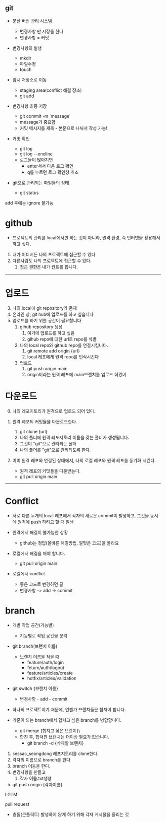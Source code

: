 
## git
+ 분산 버전 관리 시스템
	+ 변경사항 만 저장을 한다
	+ 변경사항 = 커밋
+ 변경사항의 발생
	+ mkdir
	+ 파일수정
	+ touch
+ 임시 저장소로 이동
	+ staging area(conflict 해결 장소)
	+ git add
+ 변경사항 최종 저장
	+ git commit -m 'message'
	+ message가 중요함
	+ 커밋 메시지를 제목 - 본문으로 나눠서 작성 가능!

+ 커밋 확인
	+ git log
	+ git log --oneline
	+ 로그들이 많아지면
		+ enter쳐서 다음 로그 확인
		+ q를 누르면 로그 확인창 취소

+ git으로 관리되는 파일들의 상태
	+ git status


add 후에는 ignore 불가능



# github
+ 프로젝트의 관리를 local에서만 하는 것이 아니라,
  원격 환경, 즉 인터넷을 활용해서 하고 싶다.
1. 내가 어디서든 나의 프로젝트에 접근할 수 있다.
2. 다른사람도 나의 프로젝트에 접근할 수 있다.
	1. 접근 권한은 내가 컨트롤 합니다.

---
# 업로드
3. 나의 local에 git repository가 존재
4. 온라인 상, git hub에 업로드를 하고 싶습니다
5. 업로드를 하기 위한 공간이 필요합니다
	1. gihub repository 생성
		1. 여기에 업로드를 하고 싶음
		2. gihub repo에 대한 url로 repo를 식별
	2. 나의 local repo와 github repo를 연결시킵니다.
		1. git remote add origin {url}
		2. local 레포에게 원격 repo를 인식시킨다
	3. 업로드
		1. git push origin main
		2. origin이라는 원격 레포에 main브랜치를 업로드 하겠어

# 다운로드
0. 나의 레포지토리가 원격으로 업로드 되어 있다.
1. 원격 레포의 커밋들을 다운로드한다.
	1. git clone {url}
	2. 나의 폴더에 원격 레포지토리 이름을 갖는 폴더가 생성됩니다.
	3. 그것이 "git"으로 관리되는 폴더
	4. 나의 폴더를 "git"으로 관리되도록 한다.

2. 이미 원격 레포와 연결된 상태에서,
   나의 로컬 레포와 원격 레포를 동기화 시킨다.
   + 원격 레포의 커밋들을 다운받는다.
   + git pull origin main

---

# Conflict
+ 서로 다른 두개의 local 레포에서 각자의 새로운 commit이 발생하고, 그것을 동시에 원격에 push
  하려고 할 때 발생

+ 원격에서 해결이 불가능한 상황
	+ github는 정답(올바른 해결방법, 알맞은 코드)을 몰라요
+ 로컬에서 해결을 해야 합니다.
	+ git pull origin main
+ 로컬에서 conflict
	+ 좋은 코드로 변경하면 끝
	+ 변경사항 -> add -> commit


# branch
+ 개별 작업 공간(기능별)
	+ 기능별로 작업 공간을 분리
+ git branch(브랜치 이름)
	+ 브랜치 이름을 적을 때
		+ feature/auth/login
		+ feture/auth/logout
		+ feature/articles/create
		+ hotfix/articles/validation
+ git switch {브랜치 이름}
	+ 변경사항 - add - commit

+ 하나의 프로젝트이기 때문에, 언젠가 브랜치들은 합쳐야 합니다.
+ 기준이 되는 branch에서 합치고 싶은 branch를 병합합니다.
	+ git merge {합치고 싶은 브랜치}\
	+ 합친 후, 합쳐진 브랜치는 더이상 필요가 없습니다.
		+ git branch -d {삭제할 브랜치}



1. sessac_seongdong 레포지토리를 clone한다.
2. 각자의 이름으로 branch를 판다
3. branch 이동을 한다.
4. 변경사항을 만들고
	1. 각자 이름.txt생성
5. git push origin {각자이름}

LGTM

pull request
+ 충돌(콘플릭트) 발생하지 않게 하기 위해 각자 게시물을 올리는 것